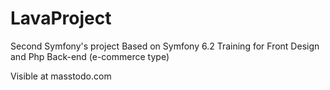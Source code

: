 # LavaProject
Second Symfony's project
Based on Symfony 6.2
Training for Front Design and Php Back-end (e-commerce type)

Visible at masstodo.com
